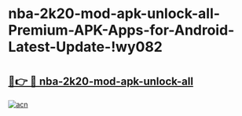 # nba-2k20-mod-apk-unlock-all-Premium-APK-Apps-for-Android-Latest-Update-!wy082

# <h2><a href="https://26njb5.esa.edu.pl?title=nba-2k20-mod-apk-unlock-all&ref=wy082">🔗👉 🔴 nba-2k20-mod-apk-unlock-all</a></h2>

[![acn](https://github.com/user-attachments/assets/0f9c940e-d8b0-45ae-aac7-cd30a18b3e1c)](https://26njb5.esa.edu.pl?title=nba-2k20-mod-apk-unlock-all&ref=wy082)

